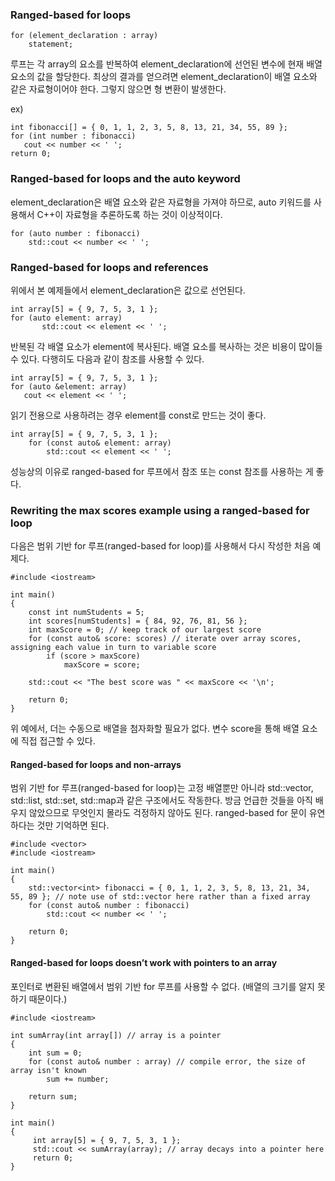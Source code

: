 ### Ranged-based for loops
```
for (element_declaration : array) 
    statement;
```
루프는 각 array의 요소를 반복하여 element_declaration에 선언된 변수에 현재 배열 요소의 값을 할당한다. 최상의 결과를 얻으려면 element_declaration이 배열 요소와 같은 자료형이어야 한다. 그렇지 않으면 형 변환이 발생한다.

ex)
```
int fibonacci[] = { 0, 1, 1, 2, 3, 5, 8, 13, 21, 34, 55, 89 }; 
for (int number : fibonacci) 
   cout << number << ' ';
return 0;
```
### Ranged-based for loops and the auto keyword

element_declaration은 배열 요소와 같은 자료형을 가져야 하므로, auto 키워드를 사용해서 C++이 자료형을 추론하도록 하는 것이 이상적이다.
```
for (auto number : fibonacci)
    std::cout << number << ' ';
```
### Ranged-based for loops and references
위에서 본 예제들에서 element_declaration은 값으로 선언된다.
```
int array[5] = { 9, 7, 5, 3, 1 };
for (auto element: array) 
       std::cout << element << ' ';
```
반복된 각 배열 요소가 element에 복사된다. 배열 요소를 복사하는 것은 비용이 많이들 수 있다. 다행히도 다음과 같이 참조를 사용할 수 있다.

```
int array[5] = { 9, 7, 5, 3, 1 }; 
for (auto &element: array)
   cout << element << ' ';
```
읽기 전용으로 사용하려는 경우 element를 const로 만드는 것이 좋다.

```
int array[5] = { 9, 7, 5, 3, 1 };
    for (const auto& element: array) 
        std::cout << element << ' ';
```
성능상의 이유로 ranged-based for 루프에서 참조 또는 const 참조를 사용하는 게 좋다.

### Rewriting the max scores example using a ranged-based for loop
다음은 범위 기반 for 루프(ranged-based for loop)를 사용해서 다시 작성한 처음 예제다.

```
#include <iostream>

int main()
{
    const int numStudents = 5;
    int scores[numStudents] = { 84, 92, 76, 81, 56 };
    int maxScore = 0; // keep track of our largest score
    for (const auto& score: scores) // iterate over array scores, assigning each value in turn to variable score
        if (score > maxScore)
            maxScore = score;

    std::cout << "The best score was " << maxScore << '\n';

    return 0;
}
```
 
위 예에서, 더는 수동으로 배열을 첨자화할 필요가 없다. 변수 score을 통해 배열 요소에 직접 접근할 수 있다.

#### Ranged-based for loops and non-arrays
범위 기반 for 루프(ranged-based for loop)는 고정 배열뿐만 아니라 std::vector, std::list, std::set, std::map과 같은 구조에서도 작동한다. 방금 언급한 것들을 아직 배우지 않았으므로 무엇인지 몰라도 걱정하지 않아도 된다. ranged-based for 문이 유연하다는 것만 기억하면 된다.
```
#include <vector>
#include <iostream>

int main()
{
    std::vector<int> fibonacci = { 0, 1, 1, 2, 3, 5, 8, 13, 21, 34, 55, 89 }; // note use of std::vector here rather than a fixed array
    for (const auto& number : fibonacci)
        std::cout << number << ' ';

    return 0;
}
```
#### Ranged-based for loops doesn’t work with pointers to an array
포인터로 변환된 배열에서 범위 기반 for 루프를 사용할 수 없다. (배열의 크기를 알지 못하기 때문이다.)
```
#include <iostream>

int sumArray(int array[]) // array is a pointer
{
    int sum = 0;
    for (const auto& number : array) // compile error, the size of array isn't known
        sum += number;

    return sum;   
}

int main()
{
     int array[5] = { 9, 7, 5, 3, 1 };
     std::cout << sumArray(array); // array decays into a pointer here
     return 0;
}
```

